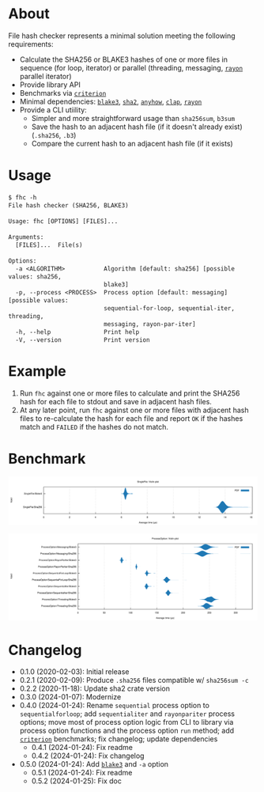# About

File hash checker represents a minimal solution meeting the following
requirements:

* Calculate the SHA256 or BLAKE3 hashes of one or more files in sequence (for
  loop, iterator) or parallel (threading, messaging, [`rayon`] parallel
  iterator)
* Provide library API
* Benchmarks via [`criterion`]
* Minimal dependencies: [`blake3`], [`sha2`], [`anyhow`], [`clap`], [`rayon`]
* Provide a CLI utiility:
    * Simpler and more straightforward usage than `sha256sum`, `b3sum`
    * Save the hash to an adjacent hash file (if it doesn't already exist)
      (`.sha256`, `.b3`)
    * Compare the current hash to an adjacent hash file (if it exists)

[`anyhow`]: https://crates.io/crates/anyhow
[`blake3`]: https://crates.io/crates/blake3
[`clap`]: https://crates.io/crates/clap
[`criterion`]: https://crates.io/crates/criterion
[`sha2`]: https://crates.io/crates/sha2
[`rayon`]: https://crates.io/crates/rayon

# Usage

```
$ fhc -h
File hash checker (SHA256, BLAKE3)

Usage: fhc [OPTIONS] [FILES]...

Arguments:
  [FILES]...  File(s)

Options:
  -a <ALGORITHM>           Algorithm [default: sha256] [possible values: sha256,
                           blake3]
  -p, --process <PROCESS>  Process option [default: messaging] [possible values:
                           sequential-for-loop, sequential-iter, threading,
                           messaging, rayon-par-iter]
  -h, --help               Print help
  -V, --version            Print version
```

# Example

1. Run `fhc` against one or more files to calculate and print the SHA256 hash
   for each file to stdout and save in adjacent hash files.
2. At any later point, run `fhc` against one or more files with adjacent
   hash files to re-calculate the hash for each file and report `OK` if the
   hashes match and `FAILED` if the hashes do not match.

# Benchmark

![](t/violin1.svg)

![](t/violin2.svg)

# Changelog

* 0.1.0 (2020-02-03): Initial release
* 0.2.1 (2020-02-09): Produce `.sha256` files compatible w/ `sha256sum -c`
* 0.2.2 (2020-11-18): Update sha2 crate version
* 0.3.0 (2024-01-07): Modernize
* 0.4.0 (2024-01-24): Rename `sequential` process option to `sequentialforloop`;
  add `sequentialiter` and `rayonpariter` process options; move most of process
  option logic from CLI to library via process option functions and the process
  option `run` method; add [`criterion`] benchmarks; fix changelog; update
  dependencies
    * 0.4.1 (2024-01-24): Fix readme
    * 0.4.2 (2024-01-24): Fix changelog
* 0.5.0 (2024-01-24): Add [`blake3`] and `-a` option
    * 0.5.1 (2024-01-24): Fix readme
    * 0.5.2 (2024-01-25): Fix doc

[`criterion`]: https://crates.io/crates/criterion
[`blake3`]: https://crates.io/crates/blake3

